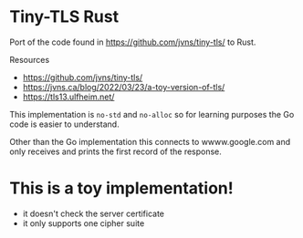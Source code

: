 # Tiny-TLS Rust

Port of the code found in https://github.com/jvns/tiny-tls/ to Rust.

Resources
- https://github.com/jvns/tiny-tls/
- https://jvns.ca/blog/2022/03/23/a-toy-version-of-tls/
- https://tls13.ulfheim.net/

This implementation is `no-std` and `no-alloc` so for learning purposes the Go code is easier to understand.

Other than the Go implementation this connects to wwww.google.com and only receives and prints the first record of the response.

# This is a toy implementation!

- it doesn't check the server certificate 
- it only supports one cipher suite
